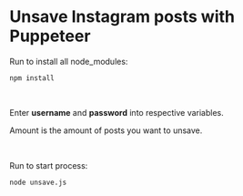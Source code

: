# Unsave Instagram posts with Puppeteer
Run to install all node_modules:
```
npm install
```

<br/>

<p>Enter <strong>username</strong> and <strong>password</strong> into respective variables.</p>
<p>Amount is the amount of posts you want to unsave.</p>

<br/>

Run to start process:
```
node unsave.js
```

